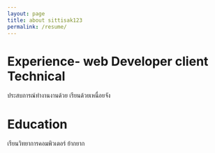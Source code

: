 ```yaml
---
layout: page
title: about sittisak123
permalink: /resume/
---
```

# Experience- web Developer client Technical
ประสบการณ์ทำงานงานด้วย เรียนด้วยเหนื่อยจัง
# Education
เรียนวิทยาการคอมพิวเตอร์ ย้ากยาก
